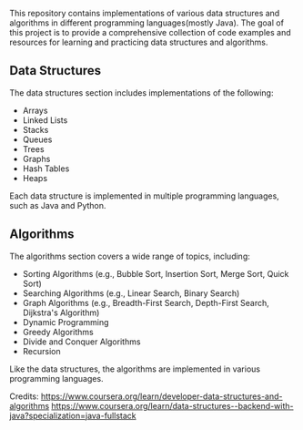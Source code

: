 This repository contains implementations of various data structures and algorithms in different programming languages(mostly Java). The goal of this project is to provide a comprehensive collection of code examples and resources for learning and practicing data structures and algorithms.

## Data Structures
The data structures section includes implementations of the following:

* Arrays
* Linked Lists
* Stacks
* Queues
* Trees
* Graphs
* Hash Tables
* Heaps

Each data structure is implemented in multiple programming languages, such as Java and Python.

## Algorithms
The algorithms section covers a wide range of topics, including:

* Sorting Algorithms (e.g., Bubble Sort, Insertion Sort, Merge Sort, Quick Sort)
* Searching Algorithms (e.g., Linear Search, Binary Search)
* Graph Algorithms (e.g., Breadth-First Search, Depth-First Search, Dijkstra's Algorithm)
* Dynamic Programming
* Greedy Algorithms
* Divide and Conquer Algorithms
* Recursion

Like the data structures, the algorithms are implemented in various programming languages.

Credits: 
https://www.coursera.org/learn/developer-data-structures-and-algorithms
https://www.coursera.org/learn/data-structures--backend-with-java?specialization=java-fullstack

